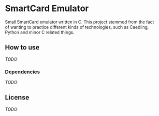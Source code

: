 # SmartCard Emulator

Small SmartCard emulator written in C. This project stemmed from the fact of wanting to practice different kinds of technologies, such as Ceedling, Python and minor C related things.

## How to use

_TODO_

### Dependencies

_TODO_

## License

_TODO_
